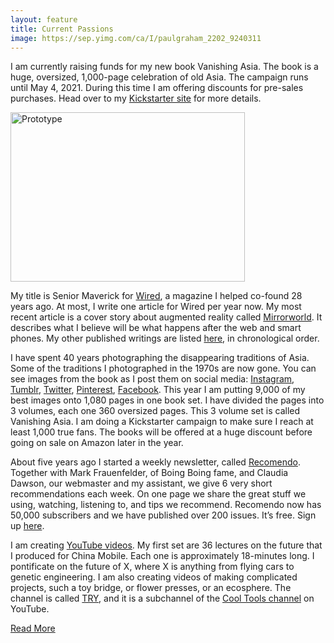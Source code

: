 ```yaml
---
layout: feature
title: Current Passions
image: https://sep.yimg.com/ca/I/paulgraham_2202_9240311
---
```


<p>I am currently raising funds for my new book Vanishing Asia. The book is a huge, oversized, 1,000-page celebration of old Asia. The campaign runs until May 4, 2021. During this time I am offering discounts for pre-sales purchases. Head over to my <a href="https://www.kickstarter.com/projects/kk-org/vanishing-asia" target="_blank" rel="noopener">Kickstarter site</a> for more details.</p>
<p><img src="https://kk.org/wp-content/uploads/2014/03/Prototype.jpg" alt="Prototype" width="375" height="271" class="aligncenter size-full wp-image-6043"></p>
<p>My title is Senior Maverick for<span class="m_957494668986510680Apple-converted-space">&nbsp;</span><a href="http://www.wired.com/category/magazine/" target="_blank" data-saferedirecturl="https://www.google.com/url?q=http://www.wired.com/category/magazine/&amp;source=gmail&amp;ust=1555018858999000&amp;usg=AFQjCNFFIXVdx4QrwVgl8ed85uBNRAZO9g">Wired</a>, a magazine I helped co-found 28 years ago. At most, I write one article for Wired per year now. My most recent article is a cover story about augmented reality called <a href="https://www.wired.com/story/mirrorworld-ar-next-big-tech-platform/" target="_blank">Mirrorworld</a>. It describes what I believe will be what happens after the web and smart phones. My other published writings are listed<span class="m_957494668986510680Apple-converted-space">&nbsp;</span><a href="http://kk.org/articles" target="_blank" data-saferedirecturl="https://www.google.com/url?q=http://kk.org/articles&amp;source=gmail&amp;ust=1555018858999000&amp;usg=AFQjCNHWoP-b4RCVP0cc_gZMhOLdc_XNBw">here</a>, in chronological order.</p>
<p>I have spent 40 years photographing the disappearing traditions of Asia. Some of the traditions I photographed in the 1970s are now gone. You can see images from the book as I post them on social media: <a href="https://www.instagram.com/vanishingasia/" target="_blank" rel="noopener">Instagram</a>, <a href="https://vanishingasia.tumblr.com/" target="_blank" rel="noopener">Tumblr</a>, <a href="https://twitter.com/kevin2kelly" target="_blank" rel="noopener">Twitter</a>, <a href="https://www.pinterest.com/kevin2kelly/vanishing-asia/" target="_blank" rel="noopener">Pinterest</a>, <a href="https://www.facebook.com/vanishingasia" target="_blank" rel="noopener">Facebook</a>.&nbsp;This year I am putting 9,000 of my best images onto 1,080 pages in one book set. I have divided the pages into 3 volumes, each one 360 oversized pages. This 3 volume set is called Vanishing Asia. I am doing a Kickstarter campaign to make sure I reach at least 1,000 true fans. The books will be offered at a huge discount before going on sale on Amazon later in the year.</p>
<p>About five years ago I started a weekly newsletter, called <a href="https://www.recomendo.com/" target="_blank" rel="noopener">Recomendo</a>. Together with Mark Frauenfelder, of Boing Boing fame, and Claudia Dawson, our webmaster and my assistant, we give 6 very short recommendations each week. On one page we share the great stuff we using, watching, listening to, and tips we recommend. Recomendo now has 50,000 subscribers and we have published over 200 issues. It’s free. Sign up <a href="https://www.getrevue.co/profile/Recomendo" target="_blank" rel="noopener">here</a>.</p>
<p>I am creating <a href="https://www.youtube.com/playlist?list=PLUX-sja_eqhTwFEdyu9bBTeWgo3FTxFDz" target="_blank" rel="noopener">YouTube videos</a>. My first set are 36 lectures on the future that I produced for China Mobile. Each one is approximately 18-minutes long. I pontificate on the future of X, where X is anything from flying cars to genetic engineering.&nbsp;I am also creating videos of making complicated projects, such a toy bridge, or flower presses, or an ecosphere. The channel is called <a href="https://www.youtube.com/playlist?list=PLr3Q2Qayr1ANe72ystgWXp9j3qIYkRinJ" target="_blank">TRY</a>, and it is a subchannel of the <a href="https://www.youtube.com/c/CoolTools" target="_blank">Cool Tools channel</a> on YouTube.</p>
<p> <a href="https://kk.org/archives/4330#more-4330" class="more-link">Read More</a></p>




